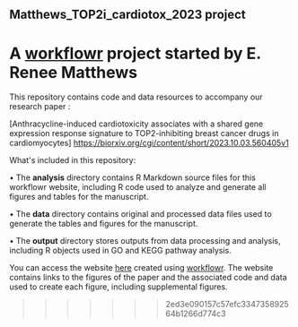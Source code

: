 ## Matthews_TOP2i_cardiotox_2023 project

A [workflowr] project started by E. Renee Matthews
=======


This repository contains code and data resources to accompany our research paper :


[Anthracycline-induced cardiotoxicity associates with a shared gene expression response signature to TOP2-inhibiting breast cancer drugs in cardiomyocytes] https://biorxiv.org/cgi/content/short/2023.10.03.560405v1
 

What's included in this repository:

  •	The **analysis** directory contains R Markdown source files for this workflowr website, including R code used to analyze and generate all figures and tables for the manuscript.
  
  •	The **data** directory contains original and processed data files used to generate the tables and figures for the manuscript.
  
  •	The **output** directory stores outputs from data processing and analysis, including R objects used in GO and KEGG pathway analysis.
	


You can access the website [here] created using [workflowr].
The website contains links to the figures of the paper and the associated code and data used to create each figure, including supplemental figures.



[workflowr]: https://github.com/workflowr/workflowr
[here]: https://mward-lab.github.io/Matthews_TOP2i_cardiotox_2023/index.html


>>>>>>> 2ed3e090157c57efc334735892564b1266d774c3
